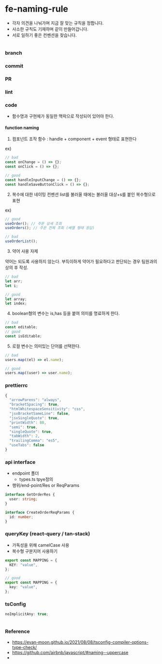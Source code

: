 # fe-naming-rule

- 각자 의견을 나눠가며 지금 잘 맞는 규칙을 정합니다.
- 사소한 규칙도 기재하며 같이 만들어갑니다.
- 서로 일하기 좋은 컨벤션을 찾습니다.

#

### branch

### commit

### PR

### lint

### code

- 함수명과 구현체가 동일한 맥락으로 작성되어 있어야 한다.

#### function naming

1. 컴포넌트 조작 함수 : handle + component + event 형태로 표현한다

ex)

```js
// bad
const onChange = () => {};
const onClick = () => {};

// good
const handleInputChange = () => {};
const handleSaveButtonClick = () => {};
```

2. 복수에 대한 네이밍 컨벤션
   list를 불러올 때에는 불러올 대상+s를 붙인 복수형으로 표현

ex)

```ts
// good
useOrder(); // 주문 상세 조회
useOrders(); // 주문 전체 조회 (배열 형태 응답)

// bad
useOrderList();
```

3. 약어 사용 자제

약어는 되도록 사용하지 않는다.
부득이하게 약어가 필요하다고 판단되는 경우 팀원과의 상의 후 작성.

```ts
// bad
let arr;
let i;

// good
let array;
let index;
```

4. boolean형의 변수는 is,has 등을 붙여 의미를 명료하게 한다.

```ts
// bad
const editable;
// good
const isEditable;
```

5. 로컬 변수는 의미있는 단어를 선택한다.

```js
// bad
users.map((el) => el.name);

// good
users.map((user) => user.name);
```

### prettierrc

```ts
{
  "arrowParens": "always",
  "bracketSpacing": true,
  "htmlWhitespaceSensitivity": "css",
  "jsxBracketSameLine": false,
  "jsxSingleQuote": true,
  "printWidth": 80,
  "semi": true,
  "singleQuote": true,
  "tabWidth": 2,
  "trailingComma": "es5",
  "useTabs": false
}
```

### api interface

- endpoint 폴더
  - types.ts tpye정의
- 행위/end-point/Res or ReqParams

```ts
interface GetOrderRes {
  user: string;
}

interface CreateOrderReqParams {
  id: number;
}
```

### queryKey (react-query / tan-stack)

- 가독성을 위해 camelCase 사용
- 복수형 구분지어 사용하기

```ts
export const MAPPING = {
  KEY: "value",
};

// good
export const MAPPING = {
  key: "value",
};
```

### tsConfig

```ts
noImplicitAny: true;
```

#

### Reference

- https://evan-moon.github.io/2021/08/08/tsconfig-compiler-options-type-check/
- https://github.com/airbnb/javascript/#naming--uppercase
-
